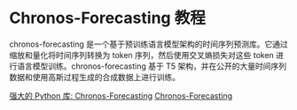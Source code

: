 # Chronos-Forecasting 教程

<show-structure depth="3"/>

chronos-forecasting 是一个基于预训练语言模型架构的时间序列预测库。它通过缩放和量化将时间序列转换为 token 序列，然后使用交叉熵损失对这些 token 进行语言模型训练。chronos-forecasting 基于 T5 架构，并在公开的大量时间序列数据和使用高斯过程生成的合成数据上进行训练。


<seealso>
<category ref="ref_docs">
    <a href="https://mp.weixin.qq.com/s/PRK-FI-OWzbH6vsSBl_JMA">强大的 Python 库: Chronos-Forecasting</a>
</category>
<category ref="ref_github">
    <a href="https://github.com/amazon-science/chronos-forecasting">Chronos-Forecasting</a>
</category>
<category ref="ref_issues">
</category>
<category ref="ref_hf">
</category>
<category ref="ref_ms">
</category>
</seealso>

